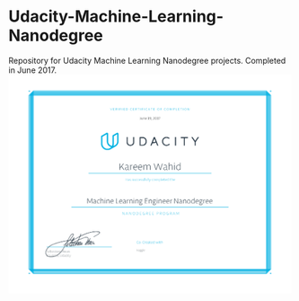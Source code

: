 # Udacity-Machine-Learning-Nanodegree
Repository for Udacity Machine Learning Nanodegree projects. Completed in June 2017. 
![alt text](https://github.com/kwahid/Udacity-Machine-Learning-Nanodegree/blob/master/MachineLearningNanoDegreeCertificate.png)
